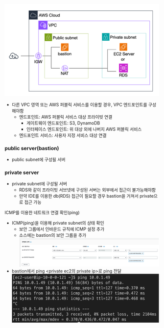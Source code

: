 ![](Users/navill/Documents/Obsidian%20Vault/Pasted%20image%2020240116182844.png)
- 다른 VPC 영역 또는 AWS 퍼블릭 서비스를 이용할 경우, VPC 엔드포인트를 구성해야함
	- 엔드포인트: AWS 퍼블릭 서비스 대상 프라이빗 연결
		- 게이트웨이 엔드포인트: S3, DynamoDB
		- 인터페이스 엔드포인트: 위 대상 외에 나버지 AWS 퍼블릭 서비스
	- 엔드포인트 서비스: 사용자 지정 서비스 대상 연결
### public server(bastion)
- public subnet에 구성될 서버

### private server
- private subnet에 구성될 서버
	- RDS와 같이 프라이빗 서브넷에 구성된 서버는 외부에서 접근이 불가능해야함
	- 만약 IDE를 이용한 db(RDS) 접근이 필요할 경우 bastion을 거쳐서 private으로 접근 가능


ICMP를 이용한 네트워크 연결 확인(ping)
- ICMP(ping)을 이용해 private subnet의 상태 확인
	- 보안 그룹에서 인바운드 규칙에 ICMP 설정 추가
	- 소스에는 bastion의 보안 그룹을 추가
	![](Users/navill/Documents/Obsidian%20Vault/Pasted%20image%2020240116183329.png)
- bastion에서 ping <private ec2의 private ip>로 ping 전달
	![](Users/navill/Documents/Obsidian%20Vault/Pasted%20image%2020240116183515.png)

